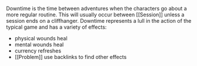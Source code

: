 Downtime is the time between adventures when the characters go about a more regular routine. This will usually occur between [[Session]] unless a session ends on a cliffhanger. Downtime represents a lull in the action of the typical game and has a variety of effects:

- physical wounds heal
- mental wounds heal
- currency refreshes
- [[Problem]] use backlinks to find other effects
